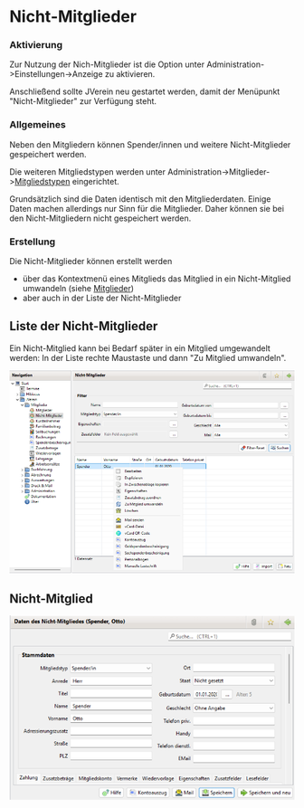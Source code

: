 # Nicht-Mitglieder


### Aktivierung

Zur Nutzung der Nich-Mitglieder ist die Option unter Administration->Einstellungen->Anzeige zu aktivieren.

Anschließend sollte JVerein neu gestartet werden, damit der Menüpunkt "Nicht-Mitglieder" zur Verfügung steht.

### Allgemeines

Neben den Mitgliedern können Spender/innen und weitere Nicht-Mitglieder gespeichert werden.

Die weiteren Mitgliedstypen werden unter Administration->Mitglieder->[Mitgliedstypen](../administration/mitglieder/mitgliedstypen.md) eingerichtet.

Grundsätzlich sind die Daten identisch mit den Mitgliederdaten. Einige Daten machen allerdings nur Sinn für die Mitglieder. Daher können sie bei den Nicht-Mitgliedern nicht gespeichert werden.

### Erstellung 

Die Nicht-Mitglieder können erstellt werden
* über das Kontextmenü eines Mitglieds das Mitglied in ein Nicht-Mitglied umwandeln (siehe [Mitglieder](content/mitglieder.md)) 
* aber auch in der Liste der Nicht-Mitglieder

## Liste der Nicht-Mitglieder

Ein Nicht-Mitglied kann bei Bedarf später in ein Mitglied umgewandelt werden: In der Liste rechte Maustaste und dann "Zu Mitglied umwandeln".

![](img/NichtMitgliedListeView.png)

## Nicht-Mitglied

![](img/NichtMitgliedView.png)

